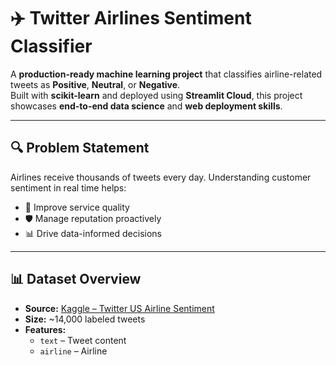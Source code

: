 # ✈️ Twitter Airlines Sentiment Classifier  

A **production-ready machine learning project** that classifies airline-related tweets as **Positive**, **Neutral**, or **Negative**.  
Built with **scikit-learn** and deployed using **Streamlit Cloud**, this project showcases **end-to-end data science** and **web deployment skills**.

---

## 🔍 Problem Statement  
Airlines receive thousands of tweets every day. Understanding customer sentiment in real time helps:  
- 🚀 Improve service quality  
- 🛡️ Manage reputation proactively  
- 📊 Drive data-informed decisions  

---

## 📊 Dataset Overview  
- **Source:** [Kaggle – Twitter US Airline Sentiment](https://www.kaggle.com/datasets/crowdflower/twitter-airline-sentiment)  
- **Size:** ~14,000 labeled tweets  
- **Features:**  
  - `text` – Tweet content  
  - `airline` – Airline
